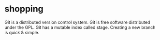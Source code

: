 # shopping
Git is a distributed version control system.
Git is free software distributed under the GPL.
Git has a mutable index called stage.
Creating a new branch is quick & simple.
